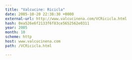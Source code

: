 ```yaml
---
title: "Valcucine: Ricicla"
date: 2005-10-20 22:38:30 +0000
external-url: http://www.valcucinena.com/VCRicicla.html
hash: 0ea526e6f2133f6f83ce5652562e0311
year: 2005
month: 10
scheme: http
host: www.valcucinena.com
path: /VCRicicla.html

---
```



